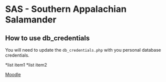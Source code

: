 # SAS - Southern Appalachian Salamander

## How to use db_credentials

You will need to update the `db_credentials.php` with you personal database credentials.

*list item1
*list item2

[Moodle](https://moodle.abtech.edu)